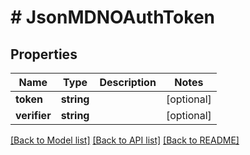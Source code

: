 # # JsonMDNOAuthToken

## Properties

Name | Type | Description | Notes
------------ | ------------- | ------------- | -------------
**token** | **string** |  | [optional] 
**verifier** | **string** |  | [optional] 

[[Back to Model list]](../../README.md#documentation-for-models) [[Back to API list]](../../README.md#documentation-for-api-endpoints) [[Back to README]](../../README.md)


